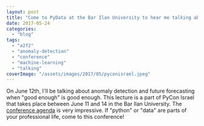 ```yaml
---
layout: post
title: "Come to PyData at the Bar Ilan University to hear me talking about anomaly detection"
date: 2017-05-24
categories: 
  - "blog"
tags: 
  - "a2f2"
  - "anomaly-detection"
  - "conference"
  - "machine-learning"
  - "talking"
coverImage: "/assets/images/2017/05/pyconisrael.jpeg"
---
```


On June 12th, I'll be talking about anomaly detection and future forecasting when "good enough" is good enough. This lecture is a part of PyCon Israel that takes place between June 11 and 14 in the Bar Ilan University. The [conference agenda](http://il.pycon.org/wwwpyconIL/agenda) is very impressive. If "python" or "data" are parts of your professional life, come to this conference!

